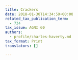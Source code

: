 ```yaml
---
title: Crackers
date: 2018-01-30T14:34:50+00:00
related_tax_publication_term:
  - 734
tax_issue: AGNI 60
authors:
  - profile/charles-haverty.md
tax_format: Print
translators: []

---
```

